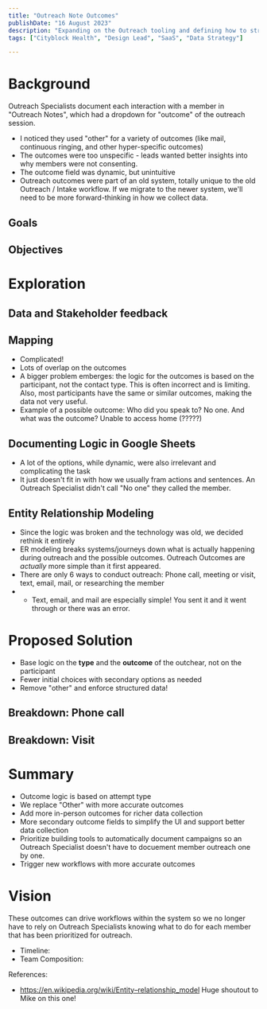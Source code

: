 ```yaml
---
title: "Outreach Note Outcomes"
publishDate: "16 August 2023"
description: "Expanding on the Outreach tooling and defining how to structure our data collection"
tags: ["Cityblock Health", "Design Lead", "SaaS", "Data Strategy"]

---
```


# Background
Outreach Specialists document each interaction with a member in "Outreach Notes", which had a dropdown for "outcome" of the outreach session.
- I noticed they used "other" for a variety of outcomes (like mail, continuous ringing, and other hyper-specific outcomes)
- The outcomes were too unspecific - leads wanted better insights into why members were not consenting.
- The outcome field was dynamic, but unintuitive
- Outreach outcomes were part of an old system, totally unique to the old Outreach / Intake workflow. If we migrate to the newer system, we'll need to be more forward-thinking in how we collect data.

## Goals 

## Objectives 

# Exploration

## Data and Stakeholder feedback

## Mapping
- Complicated!
- Lots of overlap on the outcomes
- A bigger problem emberges: the logic for the outcomes is based on the participant, not the contact type. This is often incorrect and is limiting. Also, most participants have the same or similar outcomes, making the data not very useful.
- Example of a possible outcome: Who did you speak to? No one. And what was the outcome? Unable to access home (?????)

## Documenting Logic in Google Sheets
- A lot of the options, while dynamic, were also irrelevant and complicating the task
- It just doesn't fit in with how we usually fram actions and sentences. An Outreach Specialist didn't call "No one" they called the member.

## Entity Relationship Modeling
- Since the logic was broken and the technology was old, we decided rethink it entirely
- ER modeling breaks systems/journeys down what is actually happening during outreach and the possible outcomes. Outreach Outcomes are *actually* more simple than it first appeared.
- There are only 6 ways to conduct outreach: Phone call, meeting or visit, text, email, mail, or researching the member
- - Text, email, and mail are especially simple! You sent it and it went through or there was an error.

# Proposed Solution
- Base logic on the **type** and the **outcome** of the outchear, not on the participant
- Fewer initial choices with secondary options as needed
- Remove "other" and enforce structured data!

## Breakdown: Phone call

## Breakdown: Visit

# Summary
- Outcome logic is based on attempt type
- We replace "Other" with more accurate outcomes
- Add more in-person outcomes for richer data collection
- More secondary outcome fields to simplify the UI and support better data collection
- Prioritize building tools to automatically document campaigns so an Outreach Specialist doesn't have to docuement member outreach one by one.
- Trigger new workflows with more accurate outcomes


# Vision
These outcomes can drive workflows within the system so we no longer have to rely on Outreach Specialists knowing what to do for each member that has been prioritized for outreach. 

- Timeline: 
- Team Composition:

References:
- https://en.wikipedia.org/wiki/Entity–relationship_model
Huge shoutout to Mike on this one!
